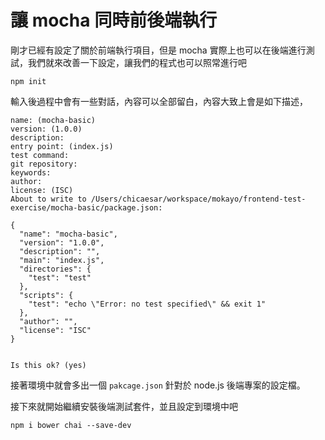 # 讓 mocha 同時前後端執行

剛才已經有設定了關於前端執行項目，但是 mocha 實際上也可以在後端進行測試，我們就來改善一下設定，讓我們的程式也可以照常進行吧

```
npm init
```

輸入後過程中會有一些對話，內容可以全部留白，內容大致上會是如下描述，

```
name: (mocha-basic)
version: (1.0.0)
description:
entry point: (index.js)
test command:
git repository:
keywords:
author:
license: (ISC)
About to write to /Users/chicaesar/workspace/mokayo/frontend-test-exercise/mocha-basic/package.json:

{
  "name": "mocha-basic",
  "version": "1.0.0",
  "description": "",
  "main": "index.js",
  "directories": {
    "test": "test"
  },
  "scripts": {
    "test": "echo \"Error: no test specified\" && exit 1"
  },
  "author": "",
  "license": "ISC"
}


Is this ok? (yes)
```

接著環境中就會多出一個 `pakcage.json` 針對於 node.js 後端專案的設定檔。

接下來就開始繼續安裝後端測試套件，並且設定到環境中吧

```
npm i bower chai --save-dev
```
